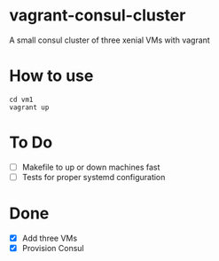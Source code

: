 # vagrant-consul-cluster
A small consul cluster of three xenial VMs with vagrant

# How to use
    cd vm1
    vagrant up

# To Do

- [ ] Makefile to up or down machines fast
- [ ] Tests for proper systemd configuration

# Done

- [x] Add three VMs
- [x] Provision Consul
